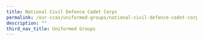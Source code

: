 ```yaml
---
title: National Civil Defence Cadet Corps
permalink: /our-ccas/uniformed-groups/national-civil-defence-cadet-corps
description: ""
third_nav_title: Uniformed Groups
---
```

